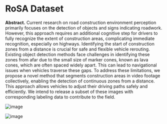 # RoSA Dataset
**Abstract.** Current research on road construction environment perception
primarily focuses on the detection of objects and signs indicating
roadwork. However, this approach requires an additional cognitive step
for drivers to fully recognize the extent of construction areas, complicating
immediate recognition, especially on highways. Identifying the
start of construction zones from a distance is crucial for safe and flexible
vehicle rerouting. Existing object detection methods face challenges in
identifying these zones from afar due to the small size of marker cones,
known as lava cones, which are often spaced widely apart. This can lead
to navigational issues when vehicles traverse these gaps. To address these
limitations, we propose a novel method that segments construction areas
in video footage collectively, enabling the detection of continuous zones
from a distance. This approach allows vehicles to adjust their driving
paths safely and efficiently. We intend to release a subset of these images
with corresponding labeling data to contribute to the field.

![image](https://github.com/user-attachments/assets/120ad3b1-bd09-4c68-89f0-d38b7e1da064)


![image](https://github.com/user-attachments/assets/f54ab898-5776-4fa9-bcbc-cb9df8794370)
